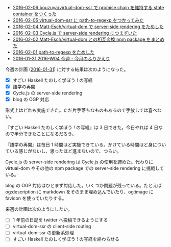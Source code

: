 - [2016-02-06 bouzuya/virtual-dom-ssr で promise chain を維持する state container をつくった][2016-02-06]
- [2016-02-05 virtual-dom-ssr に path-to-regexp をつかってみた][2016-02-05]
- [2016-02-04 Matt-Esch/virtual-dom で server-side rendering をためした][2016-02-04]
- [2016-02-03 Cycle.js で server-side rendering につまずいた][2016-02-03]
- [2016-02-02 Matt-Esch/virtual-dom との相互変換 npm package をまとめた][2016-02-02]
- [2016-02-01 path-to-regexp をためした][2016-02-01]
- [2016-01-31 2016-W04 今週・今月のふりかえり][2016-01-31]

今週の計画 ([2016-01-31][]) に対する結果は次のようになった。

- [x] すごい Haskell たのしく学ぼう ! の写経
- [x] 語学の再開
- [x] Cycle.js の server-side rendering
- [x] blog の OGP 対応

形式上はどれも実施できた。ただ片手落ちなものもあるので手放しでは喜べない。

『すごい Haskell たのしく学ぼう ! の写経』は 3 日できた。今日やれば 4 日なので半分できたことになるだろう。

『語学の再開』は毎日 1 時間ほど実施できている。かけている時間ほど身についている感じがないし、思ったほど進まないので、つらい。

Cycle.js の server-side rendering は Cycle.js の使用を諦めた。代わりに virtual-dom やその他の npm package での server-side rendering に挑戦している。

blog の OGP 対応はひとまず対応した。いくつか問題が残っている。たとえば og:description に markdown をそのまま埋め込んでいたり、og:image に favicon  を使っていたりする。

来週の計画は次のようにしたい。

- [ ] 1 年前の日記を twitter へ投稿できるようにする
- [ ] virtual-dom-ssr の client-side routing
- [ ] virtual-dom-ssr の更新系処理
- [ ] すごい Haskell たのしく学ぼう ! の写経を終わらせる

[2016-01-31]: http://blog.bouzuya.net/2016/01/31/
[2016-02-01]: http://blog.bouzuya.net/2016/02/01/
[2016-02-02]: http://blog.bouzuya.net/2016/02/02/
[2016-02-03]: http://blog.bouzuya.net/2016/02/03/
[2016-02-04]: http://blog.bouzuya.net/2016/02/04/
[2016-02-05]: http://blog.bouzuya.net/2016/02/05/
[2016-02-06]: http://blog.bouzuya.net/2016/02/06/
